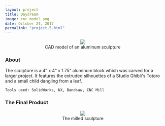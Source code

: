 ```yaml
---
layout: project
title: Daydream
image: cnc_model.png
date: October 24, 2017
permalink: "project-5.html"
---
```

<center><img src="{{ site.baseurl }}/files/pics/{{ page.image }}" style="max-width:600px"></center>
<center>CAD model of an aluminum sculpture</center>

### About
The sculpture is a 4” x 4” x 1.75” aluminum block which was carved for a larger project. It features the extruded silhouettes of a Studio Ghibli's Totoro and a small child dangling from a leaf.

`Tools used: SolidWorks, NX, Bandsaw, CNC Mill`

### The Final Product
<center><img src="{{ site.baseurl }}/files/pics/cnc_final.jpg" style="max-width:600px"></center>
<center>The milled sculpture</center>

<!-- Intermodal Navigation -->
<br>
<center>
  <table align>
    <thead>
      <tr>
        <a href="{{site.baseurl}}/project-4.html"><i class="fas fa-chevron-circle-left fa-3x"></i></a>
        <a href="{{site.baseurl}}/project-6.html"><i class="fas fa-chevron-circle-right fa-3x"></i></a>
      </tr>
    </thead>
  </table>
</center>
